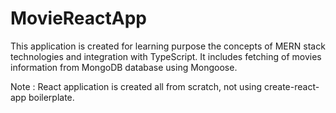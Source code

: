 # MovieReactApp

This application is created for learning purpose the concepts of MERN stack technologies and integration with TypeScript.
It includes fetching of movies information from MongoDB database using Mongoose.

Note : 
React application is created all from scratch, not using create-react-app boilerplate.
